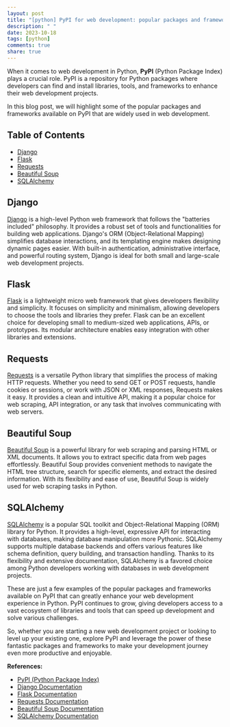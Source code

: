 ```yaml
---
layout: post
title: "[python] PyPI for web development: popular packages and frameworks"
description: " "
date: 2023-10-18
tags: [python]
comments: true
share: true
---
```


When it comes to web development in Python, **PyPI** (Python Package Index) plays a crucial role. PyPI is a repository for Python packages where developers can find and install libraries, tools, and frameworks to enhance their web development projects.

In this blog post, we will highlight some of the popular packages and frameworks available on PyPI that are widely used in web development.

## Table of Contents
- [Django](#django)
- [Flask](#flask)
- [Requests](#requests)
- [Beautiful Soup](#beautiful-soup)
- [SQLAlchemy](#sqlalchemy)

## Django
[Django](https://www.djangoproject.com/) is a high-level Python web framework that follows the "batteries included" philosophy. It provides a robust set of tools and functionalities for building web applications. Django's ORM (Object-Relational Mapping) simplifies database interactions, and its templating engine makes designing dynamic pages easier. With built-in authentication, administrative interface, and powerful routing system, Django is ideal for both small and large-scale web development projects.

## Flask
[Flask](https://flask.palletsprojects.com/) is a lightweight micro web framework that gives developers flexibility and simplicity. It focuses on simplicity and minimalism, allowing developers to choose the tools and libraries they prefer. Flask can be an excellent choice for developing small to medium-sized web applications, APIs, or prototypes. Its modular architecture enables easy integration with other libraries and extensions.

## Requests
[Requests](https://requests.readthedocs.io/) is a versatile Python library that simplifies the process of making HTTP requests. Whether you need to send GET or POST requests, handle cookies or sessions, or work with JSON or XML responses, Requests makes it easy. It provides a clean and intuitive API, making it a popular choice for web scraping, API integration, or any task that involves communicating with web servers.

## Beautiful Soup
[Beautiful Soup](https://www.crummy.com/software/BeautifulSoup/) is a powerful library for web scraping and parsing HTML or XML documents. It allows you to extract specific data from web pages effortlessly. Beautiful Soup provides convenient methods to navigate the HTML tree structure, search for specific elements, and extract the desired information. With its flexibility and ease of use, Beautiful Soup is widely used for web scraping tasks in Python.

## SQLAlchemy
[SQLAlchemy](https://www.sqlalchemy.org/) is a popular SQL toolkit and Object-Relational Mapping (ORM) library for Python. It provides a high-level, expressive API for interacting with databases, making database manipulation more Pythonic. SQLAlchemy supports multiple database backends and offers various features like schema definition, query building, and transaction handling. Thanks to its flexibility and extensive documentation, SQLAlchemy is a favored choice among Python developers working with databases in web development projects.

These are just a few examples of the popular packages and frameworks available on PyPI that can greatly enhance your web development experience in Python. PyPI continues to grow, giving developers access to a vast ecosystem of libraries and tools that can speed up development and solve various challenges.

So, whether you are starting a new web development project or looking to level up your existing one, explore PyPI and leverage the power of these fantastic packages and frameworks to make your development journey even more productive and enjoyable.

**References:**
- [PyPI (Python Package Index)](https://pypi.org/)
- [Django Documentation](https://www.djangoproject.com/)
- [Flask Documentation](https://flask.palletsprojects.com/)
- [Requests Documentation](https://requests.readthedocs.io/)
- [Beautiful Soup Documentation](https://www.crummy.com/software/BeautifulSoup/)
- [SQLAlchemy Documentation](https://www.sqlalchemy.org/)